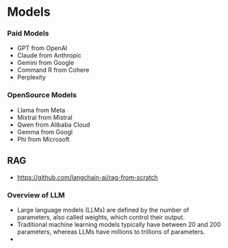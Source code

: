 # Models

### Paid Models
- GPT from OpenAI
- Claude from Anthropic
- Gemini from Google
- Command R from Cohere
- Perplexity

### OpenSource Models
- Llama from Meta
- Mixtral from Mistral
- Qwen from Alibaba Cloud
- Gemma from Googl
- Phi from Microsoft

## RAG
- https://github.com/langchain-ai/rag-from-scratch

### Overview of LLM
- Large language models (LLMs) are defined by the number of parameters, also called weights, which control their output.
- Traditional machine learning models typically have between 20 and 200 parameters, whereas LLMs have millions to trillions of parameters.
- 

